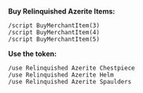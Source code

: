 **Buy Relinquished Azerite Items:**
```
/script BuyMerchantItem(3)
/script BuyMerchantItem(4)
/script BuyMerchantItem(5)
```
**Use the token:**
```
/use Relinquished Azerite Chestpiece
/use Relinquished Azerite Helm
/use Relinquished Azerite Spaulders
```
